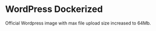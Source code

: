 WordPress Dockerized
====================

Official Wordpress image with max file upload size increased to 64Mb.
